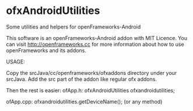 # ofxAndroidUtilities
Some utilities and helpers for openFrameworks-Android

This software is an openFrameworks-Android addon with MIT Licence. You can visit http://openframeworks.cc for more information about how to use openFrameworks and its addons.


USAGE:

Copy the srcJava/cc/openframeworks/ofxaddons directory under your srcJava.
Add the src part of the addon like regular ofx addons.

Then the rest is easier:
ofApp.h:
ofxAndroidUtilities ofxandroidutilities;

ofApp.cpp:
ofxandroidutilities.getDeviceName(); (or any method)
